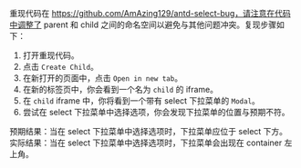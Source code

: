 重现代码在 https://github.com/AmAzing129/antd-select-bug，请注意在代码中调整了 parent 和 child 之间的命名空间以避免与其他问题冲突。复现步骤如下：

1. 打开重现代码。
2. 点击 `Create Child`。
3. 在新打开的页面中，点击 `Open in new tab`。
4. 在新的标签页中，你会看到一个名为 `child` 的 iframe。
5. 在 `child` iframe 中，你将看到一个带有 select 下拉菜单的 `Modal`。
6. 尝试在 select 下拉菜单中选择选项，你会发现下拉菜单的位置与预期不符。

预期结果：当在 select 下拉菜单中选择选项时，下拉菜单应位于 select 下方。
实际结果：当在 select 下拉菜单中选择选项时，下拉菜单会出现在 container 左上角。

